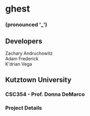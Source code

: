 # ghest
### (pronounced '_')

## Developers
Zachary Andruchowitz<br />
Adam Frederick<br />
K'drian Vega

## Kutztown University
### CSC354 - Prof. Donna DeMarco

### Project Details
